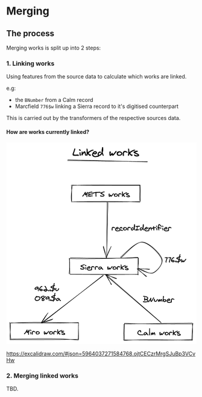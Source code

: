 # Merging

## The process
Merging works is split up into 2 steps:

### 1. Linking works

Using features from the source data to calculate which works are linked.

e.g:
* the `BNumber` from a Calm record
* Marcfield `776$w` linking a Sierra record to it's digitised counterpart

This is carried out by the transformers of the respective sources data.

#### How are works currently linked?
![How works are currently linked](../.gitbook/assets/merger_linking_works.png)

https://excalidraw.com/#json=5964037271584768,ojtCECzrMrgSJuBp3VCvHw


### 2. Merging linked works
TBD.


